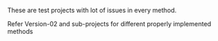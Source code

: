 These are test projects with lot of issues in every method.

Refer Version-02 and sub-projects for different properly implemented methods
